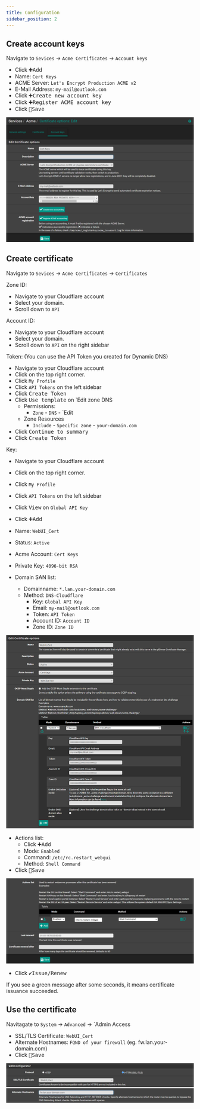```yaml
---
title: Configuration
sidebar_position: 2
---
```


## Create account keys

Navigate to `Sevices` -> `Acme Certificates` -> `Account keys`

- Click <kbd>➕Add</kbd>
- Name: `Cert Keys`
- ACME Server: `Let's Encrypt Production ACME v2`
- E-Mail Address: `my-mail@outlook.com`
- Click <kbd>➕Create new account key</kbd>
- Click <kbd>➕Register ACME account key</kbd>
- Click <kbd>💾Save</kbd>

![acme-account-keys](img/acme-account-keys.png)

## Create certificate

Navigate to `Sevices` -> `Acme Certificates` -> `Certificates`

Zone ID:

- Navigate to your Cloudflare account
- Select your domain.
- Scroll down to `API`

Account ID:

- Navigate to your Cloudflare account
- Select your domain.
- Scroll down to `API` on the right sidebar

Token: (You can use the API Token you created for Dynamic DNS)

- Navigate to your Cloudflare account
- Click on the top right corner.
- Click `My Profile`
- Click `API Tokens` on the left sidebar
- Click <kbd>Create Token</kbd>
- Click <kbd>Use template</kbd> on `Edit zone DNS
  - Permissions:
    - `Zone` - `DNS` - `Edit
  - Zone Resources
    - `Include` - `Specific zone` - `your-domain.com`
- Click <kbd>Continue to summary</kbd>
- Click <kbd>Create Token</kbd>

Key:

- Navigate to your Cloudflare account
- Click on the top right corner.
- Click `My Profile`
- Click `API Tokens` on the left sidebar
- Click <kbd>View</kbd> on `Global API Key`

- Click <kbd>➕Add</kbd>
- Name: `WebUI_Cert`
- Status: `Active`
- Acme Account: `Cert Keys`
- Private Key: `4096-bit RSA`
- Domain SAN list:
  - Domainname: `*.lan.your-domain.com`
  - Method: `DNS-Cloudflare`
    - Key: `Global API Key`
    - Email: `my-mail@outlook.com`
    - Token: `API Token`
    - Account ID: `Account ID`
    - Zone ID: `Zone ID`

![acme-cloudflare](img/acme-cloudflare.png)

- Actions list:
  - Click <kbd>➕Add</kbd>
  - Mode: `Enabled`
  - Command: `/etc/rc.restart_webgui`
  - Method: `Shell Command`
- Click <kbd>💾Save</kbd>

![acme-actions](img/acme-actions.png)

- Click <kbd>✔️Issue/Renew</kbd>

If you see a green message after some seconds, it means certificate issuance succeeded.

## Use the certificate

Navitagate to `System` -> `Advanced` -> `Admin Access

- SSL/TLS Certificate: `WebUI_Cert`
- Alternate Hostnames: `FQND of your firewall` (eg. fw.lan.your-domain.com)
- Click <kbd>💾Save</kbd>

![acme-cert](img/acme-cert.png)
![acme-alternate-hostname](img/acme-alternate-hostname.png)
